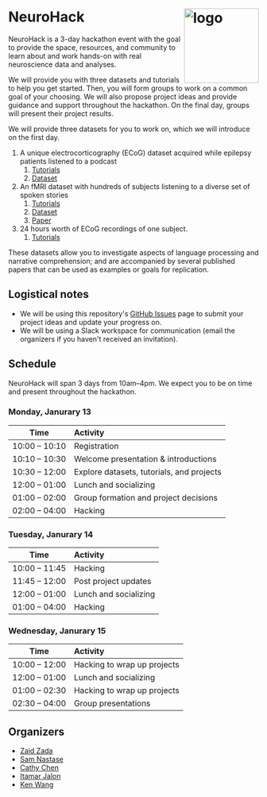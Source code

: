# NeuroHack <img src="https://github.com/user-attachments/assets/363e0b41-322e-4d9c-aba9-d09e6fbb4ed1" width="150" alt="logo" align="right" />

NeuroHack is a 3-day hackathon event with the goal to provide the space, resources, and community to learn about and work hands-on with real neuroscience data and analyses.

We will provide you with three datasets and tutorials to help you get started. Then, you will form groups to work on a common goal of your choosing. We will also propose project ideas and provide guidance and support throughout the hackathon. On the final day, groups will present their project results.

We will provide three datasets for you to work on, which we will introduce on the first day.

1. A unique electrocorticography (ECoG) dataset acquired while epilepsy patients listened to a podcast
    1. [Tutorials](http://hassonlab.github.io/podcast-ecog-tutorials)
    1. [Dataset](https://openneuro.org/datasets/ds005574)
1. An fMRI dataset with hundreds of subjects listening to a diverse set of spoken stories
    1. [Tutorials](https://github.com/snastase/encling-tutorial)
    1. [Dataset](https://github.com/snastase/narratives)
    2. [Paper](https://doi.org/10.1038/s41597-021-01033-3)
1. 24 hours worth of ECoG recordings of one subject.
    1. [Tutorials](https://github.com/leoniekerken/ECoG-foundation-model/tree/main/notebooks)

These datasets allow you to investigate aspects of language processing and narrative comprehension; and are accompanied by several published papers that can be used as examples or goals for replication.

## Logistical notes
* We will be using this repository's [GitHub Issues](https://github.com/hassonlab/neurohack/issues) page to submit your project ideas and update your progress on.
* We will be using a Slack workspace for communication (email the organizers if you haven't received an invitation).

## Schedule

NeuroHack will span 3 days from 10am–4pm. We expect you to be on time and present throughout the hackathon.

### Monday, Janurary 13

| Time          |      Activity     |
|---------------|:------------------|
| 10:00 – 10:10 | Registration |
| 10:10 – 10:30 | Welcome presentation & introductions |
| 10:30 – 12:00 | Explore datasets, tutorials, and projects |
| 12:00 – 01:00 | Lunch and socializing |
| 01:00 – 02:00 | Group formation and project decisions |
| 02:00 – 04:00 | Hacking |

### Tuesday, Janurary 14

| Time          |      Activity      |
|---------------|:------------------|
| 10:00 – 11:45 | Hacking |
| 11:45 – 12:00 | Post project updates |
| 12:00 – 01:00 | Lunch and socializing |
| 01:00 – 04:00 | Hacking |

### Wednesday, Janurary 15

| Time          |      Activity      |
|---------------|:------------------|
| 10:00 – 12:00 | Hacking to wrap up projects |
| 12:00 – 01:00 | Lunch and socializing |
| 01:00 – 02:30 | Hacking to wrap up projects |
| 02:30 – 04:00 | Group presentations |

## Organizers

* [Zaid Zada](https://zaidzada.com)
* [Sam Nastase](https://snastase.github.io)
* [Cathy Chen](https://cchen23.github.io)
* [Itamar Jalon](https://hassonlab.princeton.edu/people/itamar-jalon)
* [Ken Wang](https://hassonlab.princeton.edu/people/ken-wang)
